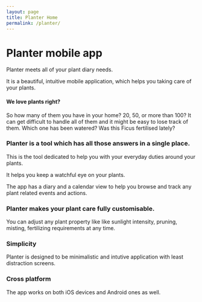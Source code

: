 ```yaml
---
layout: page
title: Planter Home
permalink: /planter/
---
```


<h1>Planter mobile app</h1>
<div>
Planter meets all of your plant diary needs.
</div>
<p>
It is a beautiful, intuitive mobile application, which helps you taking care of your plants.
</p>

<h4>
We love plants right?
</h4>
<p />
So how many of them you have in your home? 20, 50, or more than 100?
It can get difficult to handle all of them and it might be easy to lose track of them.
Which one has been watered? Was this Ficus fertilised lately?
<p />
<h3>
Planter is a tool which has all those answers in a single place.
</h3>
<p />
This is the tool dedicated to help you with your everyday duties around your plants.
<p />
It helps you keep a watchful eye on your plants.
<p />
The app has a diary and a calendar view to help you browse and track any plant related events and actions.
<p />
<h3>
Planter makes your plant care fully customisable.
</h3>
<p />
You can adjust any plant property like like sunlight intensity, pruning, misting, fertilizing requirements at any time.
<p />
<h3>
Simplicity
</h3>
<p />
Planter is designed to be minimalistic and intutive application with least distraction screens. <p />

<h3>
Cross platform
</h3>
<p />
The app works on both iOS devices and Android ones as well.
<p />